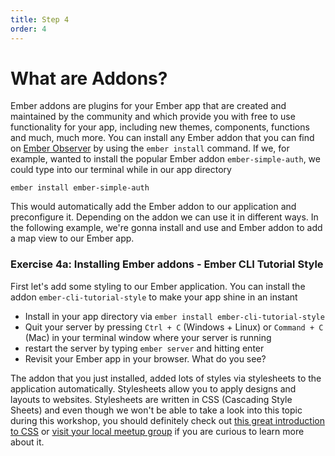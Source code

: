```yaml
---
title: Step 4
order: 4
---
```


# What are Addons?

Ember addons are plugins for your Ember app that are created and maintained by the community and which provide you with free to use functionality for your app, including new themes, components, functions and much, much more. You can install any Ember addon that you can find on [Ember Observer](https://emberobserver.com/) by using the `ember install` command. If we, for example, wanted to install the popular Ember addon `ember-simple-auth`, we could type into our terminal while in our app directory

```
ember install ember-simple-auth
```

This would automatically add the Ember addon to our application and preconfigure it. Depending on the addon we can use it in different ways. In the following example, we're gonna install and use and Ember addon to add a map view to our Ember app.


### Exercise 4a: Installing Ember addons - Ember CLI Tutorial Style

First let's add some styling to our Ember application. You can install the addon `ember-cli-tutorial-style` to make your app shine in an instant

- Install in your app directory via `ember install ember-cli-tutorial-style`
- Quit your server by pressing `Ctrl + C` (Windows + Linux) or `Command + C` (Mac) in your terminal window where your server is running
- restart the server by typing `ember server` and hitting enter
- Revisit your Ember app in your browser. What do you see?

The addon that you just installed, added lots of styles via stylesheets to the application automatically. Stylesheets allow you to apply designs and layouts to websites. Stylesheets are written in CSS (Cascading Style Sheets) and even though we won't be able to take a look into this topic during this workshop, you should definitely check out [this great introduction to CSS](https://cssclass.es/materials/first-steps/) or [visit your local meetup group](https://www.meetup.com/up-front-ug/) if you are curious to learn more about it.
